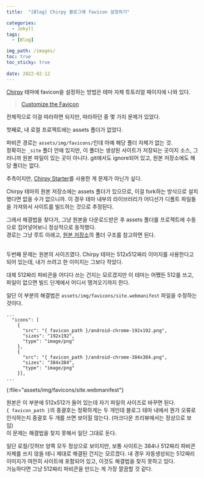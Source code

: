 ```yaml
---
title:  "[Blog] Chirpy 블로그에 favicon 설정하기"

categories:
  - Jekyll
tags:
  - [Blog]

img_path: /images/
toc: true
toc_sticky: true
 
date: 2022-02-12
---
```


[Chirpy](https://chirpy.cotes.page/) 테마에 favicon을 설정하는 방법은 테마 자체 튜토리얼 페이지에 나와 있다.

> [Customize the Favicon](https://chirpy.cotes.page/posts/customize-the-favicon/)

전체적으로 이걸 따라하면 되지만, 따라하던 중 몇 가지 문제가 있었다.

첫째로, 내 로컬 프로젝트에는 assets 폴더가 없었다.

파비콘 경로는 `assets/img/favicons/`인데 아예 해당 폴더 자체가 없는 것.  
정확히는 `_site` 폴더 안에 있지만, 이 폴더는 생성된 사이트가 저장되는 곳이지 소스, 그러니까 원본 파일이 있는 곳이 아니다. git에서도 ignore되어 있고, 원본 저장소에도 해당 폴더는 없다.

추측이지만, [Chirpy Starter](https://github.com/cotes2020/chirpy-starter/generate)를 사용한 게 문제가 아닌가 싶다.

Chirpy 테마의 원본 저장소에는 assets 폴더가 있으므로, 이걸 fork하는 방식으로 설치했다면 없을 수가 없으니까. 이 경우 테마 내부의 라이브러리가 어디선가 디폴트 파일들을 가져와서 사이트를 빌드하는 것으로 추정된다.

그래서 해결법을 찾다가, 그냥 원본을 다운로드받은 후 assets 폴더를 프로젝트에 수동으로 집어넣어보니 정상적으로 동작했다.  
경로는 그냥 루트 아래고, [원본 저장소](https://github.com/cotes2020/jekyll-theme-chirpy)의 폴더 구조를 참고하면 된다.
<br><br>

두번째 문제는 원본의 사이즈였다.
Chirpy 테마는 512x512짜리 이미지를 사용한다고 되어 있는데, 내가 쓰려고 한 이미지는 그보다 작았다.

대체 512짜리 파비콘을 어디다 쓰는 건지는 모르겠지만 이 테마는 어쨌든 512를 쓰고, 파일이 없으면 빌드 단계에서 어디서 땡겨오기까지 한다.

일단 이 부분의 해결법은 `assets/img/favicons/site.webmanifest` 파일을 수정하는 것이다.

```shell
...
  "icons": [
    {
      "src": "{ favicon_path }/android-chrome-192x192.png",
      "sizes": "192x192",
      "type": "image/png"
    },
    {
      "src": "{ favicon_path }/android-chrome-384x384.png",
      "sizes": "384x384",
      "type": "image/png"
    }],
...
```
{:file="assets/img/favicons/site.webmanifest"}

원본은 이 부분에 512x512가 들어 있는데 자기 파일의 사이즈로 바꾸면 된다.  
`{ favicon_path }`의 중괄호는 정확하게는 두 개인데 블로그 테마 내에서 뭔가 오류로 인식하는지 중괄호 두 개를 쓰면 보이질 않는다. (마크다운 프리뷰에서는 정상으로 보임)  
이 문제는 해결법을 찾지 못해서 일단 그대로 둔다.

일단 로컬/깃허브 양쪽 모두 정상으로 보이지만, 보통 사이트는 384나 512짜리 파비콘 자체를 쓰지 않을 테니 제대로 해결된 건지는 모르겠다. 내 경우 자동생성되는 512짜리 이미지가 여전히 사이트에 포함되어 있고, 이것도 해결법을 찾지 못하고 있다.  
가능하다면 그냥 512짜리 파비콘을 만드는 게 가장 깔끔할 것 같다.

